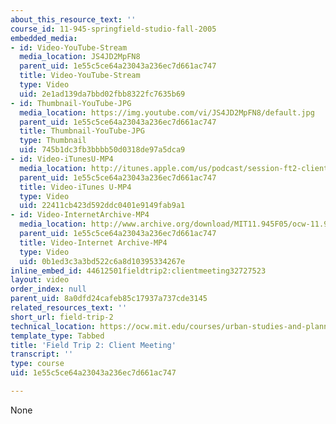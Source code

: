 ```yaml
---
about_this_resource_text: ''
course_id: 11-945-springfield-studio-fall-2005
embedded_media:
- id: Video-YouTube-Stream
  media_location: JS4JD2MpFN8
  parent_uid: 1e55c5ce64a23043a236ec7d661ac747
  title: Video-YouTube-Stream
  type: Video
  uid: 2e1ad139da7bbd02fbb8322fc7635b69
- id: Thumbnail-YouTube-JPG
  media_location: https://img.youtube.com/vi/JS4JD2MpFN8/default.jpg
  parent_uid: 1e55c5ce64a23043a236ec7d661ac747
  title: Thumbnail-YouTube-JPG
  type: Thumbnail
  uid: 745b1dc3fb3bbbb50d0318de97a5dca9
- id: Video-iTunesU-MP4
  media_location: http://itunes.apple.com/us/podcast/session-ft2-client-meeting/id354868923?i=80690242
  parent_uid: 1e55c5ce64a23043a236ec7d661ac747
  title: Video-iTunes U-MP4
  type: Video
  uid: 22411cb423d592ddc0401e9149fab9a1
- id: Video-InternetArchive-MP4
  media_location: http://www.archive.org/download/MIT11.945F05/ocw-11.945-20oct2005-220k.mp4
  parent_uid: 1e55c5ce64a23043a236ec7d661ac747
  title: Video-Internet Archive-MP4
  type: Video
  uid: 0b1ed3c3a3bd522c6a8d10395334267e
inline_embed_id: 44612501fieldtrip2:clientmeeting32727523
layout: video
order_index: null
parent_uid: 8a0dfd24cafeb85c17937a737cde3145
related_resources_text: ''
short_url: field-trip-2
technical_location: https://ocw.mit.edu/courses/urban-studies-and-planning/11-945-springfield-studio-fall-2005/lecture-notes/field-trip-2
template_type: Tabbed
title: 'Field Trip 2: Client Meeting'
transcript: ''
type: course
uid: 1e55c5ce64a23043a236ec7d661ac747

---
```

None